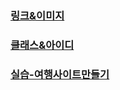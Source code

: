 ### [링크&이미지](https://yunaaa0620.tistory.com/61)
### [클래스&아이디](https://yunaaa0620.tistory.com/63)
### [실습-여행사이트만들기](https://yunaaa0620.tistory.com/112)


